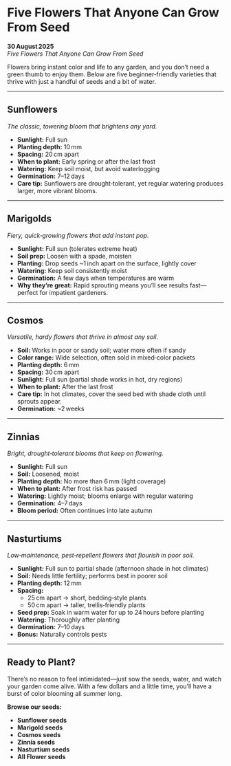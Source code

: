 # Five Flowers That Anyone Can Grow From Seed

**30 August 2025**  
*Five Flowers That Anyone Can Grow From Seed*

Flowers bring instant color and life to any garden, and you don’t need a green thumb to enjoy them. Below are five beginner‑friendly varieties that thrive with just a handful of seeds and a bit of water.

---

## Sunflowers

*The classic, towering bloom that brightens any yard.*

- **Sunlight:** Full sun  
- **Planting depth:** 10 mm  
- **Spacing:** 20 cm apart  
- **When to plant:** Early spring or after the last frost  
- **Watering:** Keep soil moist, but avoid waterlogging  
- **Germination:** 7–12 days  
- **Care tip:** Sunflowers are drought‑tolerant, yet regular watering produces larger, more vibrant blooms.

---

## Marigolds

*Fiery, quick‑growing flowers that add instant pop.*

- **Sunlight:** Full sun (tolerates extreme heat)  
- **Soil prep:** Loosen with a spade, moisten  
- **Planting:** Drop seeds ~1 inch apart on the surface, lightly cover  
- **Watering:** Keep soil consistently moist  
- **Germination:** A few days when temperatures are warm  
- **Why they’re great:** Rapid sprouting means you’ll see results fast—perfect for impatient gardeners.

---

## Cosmos

*Versatile, hardy flowers that thrive in almost any soil.*

- **Soil:** Works in poor or sandy soil; water more often if sandy  
- **Color range:** Wide selection, often sold in mixed‑color packets  
- **Planting depth:** 6 mm  
- **Spacing:** 30 cm apart  
- **Sunlight:** Full sun (partial shade works in hot, dry regions)  
- **When to plant:** After the last frost  
- **Care tip:** In hot climates, cover the seed bed with shade cloth until sprouts appear.  
- **Germination:** ~2 weeks

---

## Zinnias

*Bright, drought‑tolerant blooms that keep on flowering.*

- **Sunlight:** Full sun  
- **Soil:** Loosened, moist  
- **Planting depth:** No more than 6 mm (light coverage)  
- **When to plant:** After frost risk has passed  
- **Watering:** Lightly moist; blooms enlarge with regular watering  
- **Germination:** 4–7 days  
- **Bloom period:** Often continues into late autumn

---

## Nasturtiums

*Low‑maintenance, pest‑repellent flowers that flourish in poor soil.*

- **Sunlight:** Full sun to partial shade (afternoon shade in hot climates)  
- **Soil:** Needs little fertility; performs best in poorer soil  
- **Planting depth:** 12 mm  
- **Spacing:**  
  - 25 cm apart → short, bedding‑style plants  
  - 50 cm apart → taller, trellis‑friendly plants  
- **Seed prep:** Soak in warm water for up to 24 hours before planting  
- **Watering:** Thoroughly after planting  
- **Germination:** 7–10 days  
- **Bonus:** Naturally controls pests

---

## Ready to Plant?

There’s no reason to feel intimidated—just sow the seeds, water, and watch your garden come alive. With a few dollars and a little time, you’ll have a burst of color blooming all summer long.

**Browse our seeds:**

- **Sunflower seeds**  
- **Marigold seeds**  
- **Cosmos seeds**  
- **Zinnia seeds**  
- **Nasturtium seeds**  
- **All Flower seeds**
